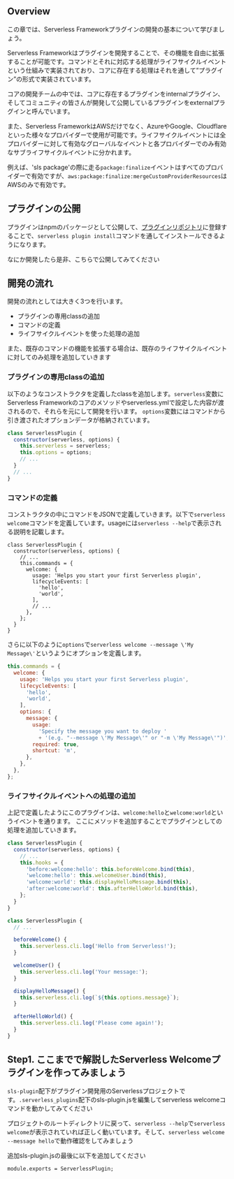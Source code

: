 ## Overview
この章では、Serverless Frameworkプラグインの開発の基本について学びましょう。

Serverless Frameworkはプラグインを開発することで、その機能を自由に拡張することが可能です。コマンドとそれに対応する処理がライフサイクルイベントという仕組みで実装されており、コアに存在する処理はそれを通して”プラグイン”の形式で実装されています。

コアの開発チームの中では、コアに存在するプラグインをinternalプラグイン、そしてコミュニティの皆さんが開発して公開しているプラグインをexternalプラグインと呼んでいます。

また、Serverless FrameworkはAWSだけでなく、AzureやGoogle、Cloudflareといった様々なプロバイダーで使用が可能です。ライフサイクルイベントには全プロバイダーに対して有効なグローバルなイベントと各プロバイダーでのみ有効なサブライフサイクルイベントに分かれます。

例えば、'sls package'の際に走る`package:finalize`イベントはすべてのプロバイダーで有効ですが、`aws:package:finalize:mergeCustomProviderResources`はAWSのみで有効です。

## プラグインの公開
プラグインはnpmのパッケージとして公開して、[プラグインリポジトリ](https://github.com/serverless/plugins)に登録することで、`serverless plugin install`コマンドを通してインストールできるようになります。

なにか開発したら是非、こちらで公開してみてください

## 開発の流れ
開発の流れとしては大きく3つを行います。
- プラグインの専用classの追加
- コマンドの定義
- ライフサイクルイベントを使った処理の追加

また、既存のコマンドの機能を拡張する場合は、既存のライフサイクルイベントに対してのみ処理を追加していきます

### プラグインの専用classの追加
以下のようなコンストラクタを定義したclassを追加します。`serverless`変数にServerless Frameworkのコアのメソッドやserverless.ymlで設定した内容が渡されるので、それらを元にして開発を行います。
`options`変数にはコマンドから引き渡されたオプションデータが格納されています。

```JavaScript
class ServerlessPlugin {
  constructor(serverless, options) {
    this.serverless = serverless;
    this.options = options;
    // ...
  }
  // ...
}
```

### コマンドの定義

コンストラクタの中にコマンドをJSONで定義していきます。以下で`serverless welcome`コマンドを定義しています。usageには`serverless --help`で表示される説明を記載します。

```JavaSript
class ServerlessPlugin {
  constructor(serverless, options) {
    // ...
    this.commands = {
      welcome: {
        usage: 'Helps you start your first Serverless plugin',
        lifecycleEvents: [
          'hello',
          'world',
        ],
        // ...
      },
    };
  }
}
```


さらに以下のように`options`で`serverless welcome --message \'My Message\'`というようにオプションを定義します。

```JavaScript
this.commands = {
  welcome: {
    usage: 'Helps you start your first Serverless plugin',
    lifecycleEvents: [
      'hello',
      'world',
    ],
    options: {
      message: {
        usage:
          'Specify the message you want to deploy '
          + '(e.g. "--message \'My Message\'" or "-m \'My Message\'")',
        required: true,
        shortcut: 'm',
      },
    },
  },
};

```

### ライフサイクルイベントへの処理の追加
上記で定義したようにこのプラグインは、`welcome:hello`と`welcome:world`というイベントを通ります。
ここにメソッドを追加することでプラグインとしての処理を追加していきます。

```JavaScript
class ServerlessPlugin {
  constructor(serverless, options) {
    // ...
    this.hooks = {
      'before:welcome:hello': this.beforeWelcome.bind(this),
      'welcome:hello': this.welcomeUser.bind(this),
      'welcome:world': this.displayHelloMessage.bind(this),
      'after:welcome:world': this.afterHelloWorld.bind(this),
    };
  }
}
```

```JavaScript
class ServerlessPlugin {
  // ...

  beforeWelcome() {
    this.serverless.cli.log('Hello from Serverless!');
  }

  welcomeUser() {
    this.serverless.cli.log('Your message:');
  }

  displayHelloMessage() {
    this.serverless.cli.log(`${this.options.message}`);
  }

  afterHelloWorld() {
    this.serverless.cli.log('Please come again!');
  }
}
```

## Step1. ここまでで解説したServerless Welcomeプラグインを作ってみましょう
`sls-plugin`配下がプラグイン開発用のServerlessプロジェクトです。`.serverless_plugins`配下のsls-plugin.jsを編集してserverless welcomeコマンドを動かしてみてください


プロジェクトのルートディレクトリに戻って、`serverless --help`で`serverless welcome`が表示されていれば正しく動いています。そして、`serverless welcome --message hello`で動作確認をしてみましょう

追加sls-plugin.jsの最後に以下を追加してください

```
module.exports = ServerlessPlugin;
```
